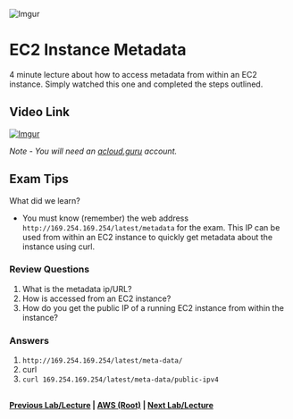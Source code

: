 ![Imgur](https://i.imgur.com/9awJmtb.png) 


EC2 Instance Metadata
======

4 minute lecture about how to access metadata from within an EC2 instance. Simply watched
this one and completed the steps outlined.


## Video Link

[![Imgur](https://i.imgur.com/0RKUs7k.png)](https://acloud.guru/course/aws-certified-solutions-architect-associate/learn/ec2/instance-metadata/watch)

*Note - You will need an [acloud.guru](acloud.guru) account.*


## Exam Tips

What did we learn?

* You must know (remember) the web address `http://169.254.169.254/latest/metadata` for the exam. This IP can be used from within an EC2 instance to quickly get metadata about the
  instance using curl.


### Review Questions

1.  What is the metadata ip/URL?
2.  How is accessed from an EC2 instance?
3.  How do you get the public IP of a running EC2 instance from within the instance?


### Answers

1.  `http://169.254.169.254/latest/meta-data/`
2.  curl
3.  `curl 169.254.169.254/latest/meta-data/public-ipv4`     


##

**[Previous Lab/Lecture](ec2-cloudwatch-lab.md) | [AWS (Root)](../readme.adoc) | [Next Lab/Lecture](ec2-instance-metadata.md)** 
